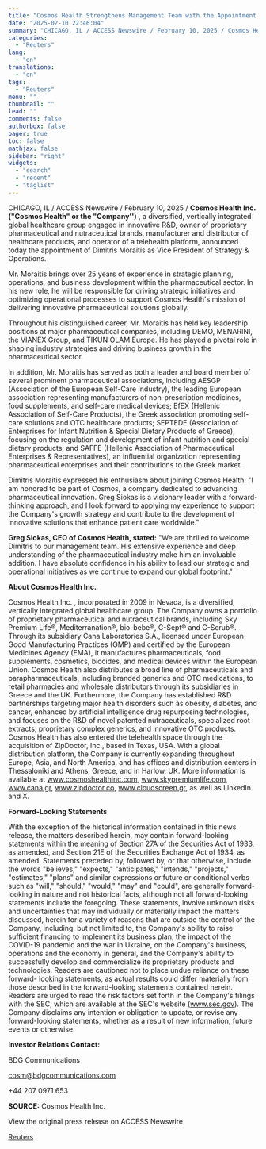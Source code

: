 ```yaml
---
title: "Cosmos Health Strengthens Management Team with the Appointment of Veteran Executive Dimitris Moraitis as Vice President of Strategy & Operations"
date: "2025-02-10 22:46:04"
summary: "CHICAGO, IL / ACCESS Newswire / February 10, 2025 / Cosmos Health Inc. (\"Cosmos Health\" or the \"Company'') , a diversified, vertically integrated global healthcare group engaged in innovative R&amp;D, owner of proprietary pharmaceutical and nutraceutical brands, manufacturer and distributor of healthcare products, and operator of a telehealth platform, announced..."
categories:
  - "Reuters"
lang:
  - "en"
translations:
  - "en"
tags:
  - "Reuters"
menu: ""
thumbnail: ""
lead: ""
comments: false
authorbox: false
pager: true
toc: false
mathjax: false
sidebar: "right"
widgets:
  - "search"
  - "recent"
  - "taglist"
---
```


CHICAGO, IL / ACCESS Newswire / February 10, 2025 / **Cosmos Health Inc.** **("Cosmos Health" or the "Company'')** , a diversified, vertically integrated global healthcare group engaged in innovative R&D, owner of proprietary pharmaceutical and nutraceutical brands, manufacturer and distributor of healthcare products, and operator of a telehealth platform, announced today the appointment of Dimitris Moraitis as Vice President of Strategy & Operations.

Mr. Moraitis brings over 25 years of experience in strategic planning, operations, and business development within the pharmaceutical sector. In his new role, he will be responsible for driving strategic initiatives and optimizing operational processes to support Cosmos Health's mission of delivering innovative pharmaceutical solutions globally.

Throughout his distinguished career, Mr. Moraitis has held key leadership positions at major pharmaceutical companies, including DEMO, MENARINI, the VIANEX Group, and TIKUN OLAM Europe. He has played a pivotal role in shaping industry strategies and driving business growth in the pharmaceutical sector.

In addition, Mr. Moraitis has served as both a leader and board member of several prominent pharmaceutical associations, including AESGP (Association of the European Self-Care Industry), the leading European association representing manufacturers of non-prescription medicines, food supplements, and self-care medical devices; ΕfEX (Hellenic Association of Self-Care Products), the Greek association promoting self-care solutions and OTC healthcare products; SEPTΕDE (Association of Enterprises for Infant Nutrition & Special Dietary Products of Greece), focusing on the regulation and development of infant nutrition and special dietary products; and SAFFE (Hellenic Association of Pharmaceutical Enterprises & Representatives), an influential organization representing pharmaceutical enterprises and their contributions to the Greek market.

Dimitris Moraitis expressed his enthusiasm about joining Cosmos Health: "I am honored to be part of Cosmos, a company dedicated to advancing pharmaceutical innovation. Greg Siokas is a visionary leader with a forward-thinking approach, and I look forward to applying my experience to support the Company's growth strategy and contribute to the development of innovative solutions that enhance patient care worldwide."

**Greg Siokas, CEO of Cosmos Health, stated:** "We are thrilled to welcome Dimitris to our management team. His extensive experience and deep understanding of the pharmaceutical industry make him an invaluable addition. I have absolute confidence in his ability to lead our strategic and operational initiatives as we continue to expand our global footprint."

**About Cosmos Health Inc.**

Cosmos Health Inc. , incorporated in 2009 in Nevada, is a diversified, vertically integrated global healthcare group. The Company owns a portfolio of proprietary pharmaceutical and nutraceutical brands, including Sky Premium Life®, Mediterranation®, bio-bebe®, C-Sept® and C-Scrub®. Through its subsidiary Cana Laboratories S.A., licensed under European Good Manufacturing Practices (GMP) and certified by the European Medicines Agency (EMA), it manufactures pharmaceuticals, food supplements, cosmetics, biocides, and medical devices within the European Union. Cosmos Health also distributes a broad line of pharmaceuticals and parapharmaceuticals, including branded generics and OTC medications, to retail pharmacies and wholesale distributors through its subsidiaries in Greece and the UK. Furthermore, the Company has established R&D partnerships targeting major health disorders such as obesity, diabetes, and cancer, enhanced by artificial intelligence drug repurposing technologies, and focuses on the R&D of novel patented nutraceuticals, specialized root extracts, proprietary complex generics, and innovative OTC products. Cosmos Health has also entered the telehealth space through the acquisition of ZipDoctor, Inc., based in Texas, USA. With a global distribution platform, the Company is currently expanding throughout Europe, Asia, and North America, and has offices and distribution centers in Thessaloniki and Athens, Greece, and in Harlow, UK. More information is available at www.cosmoshealthinc.com, www.skypremiumlife.com, www.cana.gr, www.zipdoctor.co, www.cloudscreen.gr, as well as LinkedIn and X.

**Forward-Looking Statements**

With the exception of the historical information contained in this news release, the matters described herein, may contain forward-looking statements within the meaning of Section 27A of the Securities Act of 1933, as amended, and Section 21E of the Securities Exchange Act of 1934, as amended. Statements preceded by, followed by, or that otherwise, include the words "believes," "expects," "anticipates," "intends," "projects," "estimates," "plans" and similar expressions or future or conditional verbs such as "will," "should," "would," "may" and "could", are generally forward-looking in nature and not historical facts, although not all forward-looking statements include the foregoing. These statements, involve unknown risks and uncertainties that may individually or materially impact the matters discussed, herein for a variety of reasons that are outside the control of the Company, including, but not limited to, the Company's ability to raise sufficient financing to implement its business plan, the impact of the COVID-19 pandemic and the war in Ukraine, on the Company's business, operations and the economy in general, and the Company's ability to successfully develop and commercialize its proprietary products and technologies. Readers are cautioned not to place undue reliance on these forward- looking statements, as actual results could differ materially from those described in the forward-looking statements contained herein. Readers are urged to read the risk factors set forth in the Company's filings with the SEC, which are available at the SEC's website (www.sec.gov). The Company disclaims any intention or obligation to update, or revise any forward-looking statements, whether as a result of new information, future events or otherwise.

**Investor Relations Contact:**

BDG Communications

cosm@bdgcommunications.com

+44 207 0971 653

**SOURCE:** Cosmos Health Inc.

View the original press release on ACCESS Newswire

[Reuters](https://www.tradingview.com/news/reuters.com,2025-02-10:newsml_ACSzly5Xa:0/)
